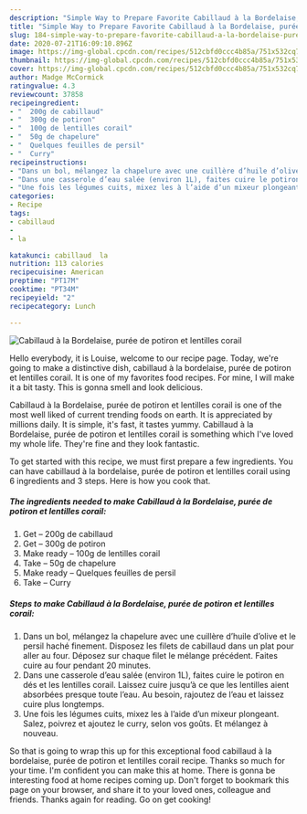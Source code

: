 ```yaml
---
description: "Simple Way to Prepare Favorite Cabillaud à la Bordelaise, purée de potiron et lentilles corail"
title: "Simple Way to Prepare Favorite Cabillaud à la Bordelaise, purée de potiron et lentilles corail"
slug: 184-simple-way-to-prepare-favorite-cabillaud-a-la-bordelaise-puree-de-potiron-et-lentilles-corail
date: 2020-07-21T16:09:10.896Z
image: https://img-global.cpcdn.com/recipes/512cbfd0ccc4b85a/751x532cq70/cabillaud-a-la-bordelaise-puree-de-potiron-et-lentilles-corail-photo-principale-de-la-recette.jpg
thumbnail: https://img-global.cpcdn.com/recipes/512cbfd0ccc4b85a/751x532cq70/cabillaud-a-la-bordelaise-puree-de-potiron-et-lentilles-corail-photo-principale-de-la-recette.jpg
cover: https://img-global.cpcdn.com/recipes/512cbfd0ccc4b85a/751x532cq70/cabillaud-a-la-bordelaise-puree-de-potiron-et-lentilles-corail-photo-principale-de-la-recette.jpg
author: Madge McCormick
ratingvalue: 4.3
reviewcount: 37858
recipeingredient:
- "  200g de cabillaud"
- "  300g de potiron"
- "  100g de lentilles corail"
- "  50g de chapelure"
- "  Quelques feuilles de persil"
- "  Curry"
recipeinstructions:
- "Dans un bol, mélangez la chapelure avec une cuillère d’huile d’olive et le persil haché finement. Disposez les filets de cabillaud dans un plat pour aller au four. Déposez sur chaque filet le mélange précédent. Faites cuire au four pendant 20 minutes."
- "Dans une casserole d’eau salée (environ 1L), faites cuire le potiron en dés et les lentilles corail. Laissez cuire jusqu’à ce que les lentilles aient absorbées presque toute l’eau. Au besoin, rajoutez de l’eau et laissez cuire plus longtemps."
- "Une fois les légumes cuits, mixez les à l’aide d’un mixeur plongeant. Salez, poivrez et ajoutez le curry, selon vos goûts. Et mélangez à nouveau."
categories:
- Recipe
tags:
- cabillaud
- 
- la

katakunci: cabillaud  la 
nutrition: 113 calories
recipecuisine: American
preptime: "PT17M"
cooktime: "PT34M"
recipeyield: "2"
recipecategory: Lunch

---
```



![Cabillaud à la Bordelaise, purée de potiron et lentilles corail](https://img-global.cpcdn.com/recipes/512cbfd0ccc4b85a/751x532cq70/cabillaud-a-la-bordelaise-puree-de-potiron-et-lentilles-corail-photo-principale-de-la-recette.jpg)

Hello everybody, it is Louise, welcome to our recipe page. Today, we're going to make a distinctive dish, cabillaud à la bordelaise, purée de potiron et lentilles corail. It is one of my favorites food recipes. For mine, I will make it a bit tasty. This is gonna smell and look delicious.

Cabillaud à la Bordelaise, purée de potiron et lentilles corail is one of the most well liked of current trending foods on earth. It is appreciated by millions daily. It is simple, it's fast, it tastes yummy. Cabillaud à la Bordelaise, purée de potiron et lentilles corail is something which I've loved my whole life. They're fine and they look fantastic.




To get started with this recipe, we must first prepare a few ingredients. You can have cabillaud à la bordelaise, purée de potiron et lentilles corail using 6 ingredients and 3 steps. Here is how you cook that.

<!--inarticleads1-->

##### The ingredients needed to make Cabillaud à la Bordelaise, purée de potiron et lentilles corail:

1. Get  – 200g de cabillaud
1. Get  – 300g de potiron
1. Make ready  – 100g de lentilles corail
1. Take  – 50g de chapelure
1. Make ready  – Quelques feuilles de persil
1. Take  – Curry




<!--inarticleads2-->

##### Steps to make Cabillaud à la Bordelaise, purée de potiron et lentilles corail:

1. Dans un bol, mélangez la chapelure avec une cuillère d’huile d’olive et le persil haché finement. Disposez les filets de cabillaud dans un plat pour aller au four. Déposez sur chaque filet le mélange précédent. Faites cuire au four pendant 20 minutes.
1. Dans une casserole d’eau salée (environ 1L), faites cuire le potiron en dés et les lentilles corail. Laissez cuire jusqu’à ce que les lentilles aient absorbées presque toute l’eau. Au besoin, rajoutez de l’eau et laissez cuire plus longtemps.
1. Une fois les légumes cuits, mixez les à l’aide d’un mixeur plongeant. Salez, poivrez et ajoutez le curry, selon vos goûts. Et mélangez à nouveau.




So that is going to wrap this up for this exceptional food cabillaud à la bordelaise, purée de potiron et lentilles corail recipe. Thanks so much for your time. I'm confident you can make this at home. There is gonna be interesting food at home recipes coming up. Don't forget to bookmark this page on your browser, and share it to your loved ones, colleague and friends. Thanks again for reading. Go on get cooking!
